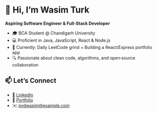 # 👋 Hi, I’m Wasim Turk

**Aspiring Software Engineer & Full‑Stack Developer**

- 🎓 BCA Student @ Chandigarh University  
- 💻 Proficient in Java, JavaScript, React & Node.js  
- 🚀 Currently: Daily LeetCode grind + Building a React/Express portfolio app  
- 🔍 Passionate about clean code, algorithms, and open‑source collaboration  

## 📫 Let’s Connect
- 🔗 [LinkedIn](https://www.linkedin.com/in/mohd-wasim-4845a7323/)
- 🔗 [Portfolio](https://your-portfolio.url)  
- ✉️ pydwasim@example.com
